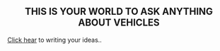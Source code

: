 >
<head>
<title>home</title>
</head>
<body backgroundimage="car1.jpg">
<h2 align="center"bgcolor="blue">THIS IS YOUR WORLD TO ASK ANYTHING ABOUT VEHICLES</H2>
<p><a href="writingsection.html">Click hear</a> to writing your ideas..</p>
</body>
</html>
